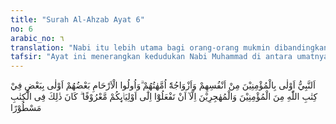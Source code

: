 ```yaml
---
title: "Surah Al-Ahzab Ayat 6"
no: 6
arabic_no: ٦
translation: "Nabi itu lebih utama bagi orang-orang mukmin dibandingkan diri mereka sendiri dan istri-istrinya adalah ibu-ibu mereka. Orang-orang yang mempunyai hubungan darah satu sama lain lebih berhak (waris-mewarisi) di dalam Kitab Allah daripada orang-orang mukmin dan orang-orang Muhajirin, kecuali kalau kamu hendak berbuat baikkepada saudara-saudaramu  (seagama). Demikianlah telah tertulis dalam Kitab (Allah)."
tafsir: "Ayat ini menerangkan kedudukan Nabi Muhammad di antara umatnya. Diterangkan bahwa sekalipun orang-orang yang beriman itu mengutamakan diri mereka, tetapi Nabi Muhammad lebih banyak memperhatikan, mementingkan, dan mengutamakan mereka. Nabi selalu menolong dan membantu mereka, dan selalu berkeinginan agar mereka menempuh jalan yang lurus yang dapat menyampaikan mereka kepada kebahagiaan yang abadi. Oleh karena itu, sebenarnya Nabi lebih berhak atas diri mereka sendiri. Cinta Nabi kepada kaum Muslimin melebihi cinta beliau terhadap makhluk Allah manapun. Dengan demikian, hendaklah kaum Muslimin mengikuti segala perintahnya. \n\nNabi adalah pemimpin kaum Muslimin dalam kehidupan duniawi dan penuntun mereka ke jalan Allah. Apabila beliau mengajak kaum Muslimin berperang di jalan Allah, hendaklah mereka segera mengikutinya, tidak perlu menunggu izin dari ibu bapak. Mereka juga hendaknya selalu bersedia menjadi tebusan, perisai, dan pemelihara Nabi.\n\nPada hadis yang lain diterangkan tentang kepemimpinan Nabi terhadap kaum Muslimin:\n\nSesungguhnya Rasulullah saw bersabda, \"Tidak seorangpun dari orang-orang yang beriman, kecuali akulah yang paling dekat kepadanya di dunia dan di akhirat. Bacalah firman Allah, jika kamu sekalian menghendaki, \"Nabi itu lebih utama bagi orang-orang mukmin dibandingkan diri mereka sendiri.\" Maka barang siapa di antara orang-orang yang beriman (mati) dan meninggalkan harta, maka harta itu hendaknya diwarisi 'ashabah (ahli waris)nya. Dan barang siapa yang meninggalkan hutang atau keluarga, maka hendaklah datang kepadaku, maka akulah orang yang akan mengurus keadaannya.\" (Riwayat al-Bukhari dari Abu Hurairah) \n\nBerdasarkan ayat dan hadis di atas, para ulama sependapat bahwa setelah Rasulullah meninggal dunia, maka imamlah yang menggantikan kedudukan beliau. Oleh karena itu, imam wajib membayar hutang orang-orang fakir yang meninggal dunia, sebagaimana Rasulullah telah melakukannya. Imam membayar hutang itu dengan mengambil dananya dari Baitul Mal atau Kas Negara.\n\nKarena Rasulullah adalah bapak dari kaum Muslimin, maka istri-istri beliau pun adalah ibu-ibu mereka. Maksudnya ialah menempati kedudukan ibu, dalam kewajiban memuliakan dan menghormatinya, dan haram menikahinya. Adapun dalam hal yang lain, seperti hubungan waris-mewarisi, hukum melihat auratnya atau berkhalwat dengannya, sama hukumnya dengan perempuan lain yang tidak memiliki hubungan mahram.\n\nPrinsip ini tidaklah bertentangan dengan firman Allah:\n\nMuhammad itu bukanlah bapak dari seseorang di antara kamu, tetapi dia adalah utusan Allah dan penutup para nabi. (al-Ahzab/33: 40)\n\nKarena yang dimaksud ialah bahwa Nabi Muhammad itu adalah bapak dari seluruh orang-orang yang beriman, bukan bapak angkat dari seseorang.\n\nKemudian ayat ini menerangkan bahwa hubungan kerabat lebih berhak untuk menjadi sebab mendapatkan warisan daripada hubungan persaudaraan, keagamaan, atau karena berhijrah. Sebagaimana diketahui bahwa kaum Muslimin pada permulaan Islam di Medinah saling mewarisi dengan jalan persaudaraan yang dijalin oleh Nabi, bukan dengan dasar hubungan kerabat. Oleh karena itu, seorang dari Muhajirin memperoleh warisan dari seorang Anshar, sekalipun mereka tidak ada hubungan kerabat. Mereka itu waris-mewarisi semata-mata karena hubungan persaudaraan yang telah dijalin oleh Nabi. \n\nHubungan semacam itu dilakukan Nabi karena orang-orang Muhajirin yang baru pindah dari Mekah ke Medinah dalam keadaan miskin, karena mereka tidak sempat membawa harta benda mereka dari Mekah. Sedangkan orang-orang Anshar, sebagai penduduk asli Medinah, tentu sewajarnya menjadi penolong kaum Muhajirin yang miskin ini. Waktu itu tugas utama kaum Muslimin ialah memperkuat persatuan antara kaum Muhajirin dengan kaum Anshar untuk menghadapi musuh yang selalu mencari kesempatan untuk menghancurkan mereka. Memperkuat hubungan antara Muhajirin dan Anshar adalah salah satu jalan untuk memperkuat persatuan itu. Maka Nabi saw memperkuat hubungan itu dengan mempersaudarakan kaum Muhajirin dengan kaum Anshar. Persaudaraan itu dijadikannya sama dengan persaudaraan yang berdasar atas pertalian kerabat, sehingga antara Muhajirin dan Anshar dapat waris-mewarisi. Oleh karena itu, Nabi mempersaudarakan Abu Bakar ash-siddiq, seorang Muhajirin, dengan Kharijah bin Zaid, seorang Anshar. Demikian pula Zubair dipersaudarakan dengan Ka'ab bin Malik dan Umar bin Khaththab dengan 'Utbah bin Malik al-Anshari, Abu 'Ubaidah dengan Sa'ad bin Mu'az, dan lain-lain.\n\nDiriwayatkan oleh Hisyam bin 'Urwah dari bapaknya, dari Zubair bahwa ia berkata, \"Sesungguhnya kami seluruh orang Quraisy yang datang ke Medinah tanpa harta, dan mendapati golongan Anshar sebagai teman yang paling baik, maka kami mengadakan ikatan persaudaraan dengan mereka, dan saling berhak waris mewarisi. Maka Rasulullah saw mempersaudarakan Abu Bakar dengan Kharijah bin Zaid, aku dengan Ka'ab bin Malik.\"\n\nSetelah kaum Muslimin menjadi kuat dan orang Muhajirin serta orang-orang Anshar mempunyai kehidupan yang baik, maka turunlah ayat yang menghapus hukum persaudaraan seagama dan hijrah sebagai dasar waris-mewarisi. Allah menetapkan hubungan kerabat sebagai dasar hukum warisan, sedangkan hubungan antara kaum Muslimin dikembalikan kepada kedudukan semula, yaitu hubungan seagama, sekeyakinan, tolong menolong yang tidak membawa kepada waris-mewarisi, sebagaimana diterangkan dalam firman-Nya:\n\nSesungguhnya orang-orang mukmin itu bersaudara. (al-hujurat/49: 10)\n\nHadis Nabi saw:\n\nTidak beriman salah seorang kamu hingga ia menginginkan pada saudaranya apa yang diinginkannya pada dirinya sendiri. (Riwayat al-Bukhari, Muslim, Ahmad, dan an-Nasa'i dari Anas) \n\nSelanjutnya Allah menerangkan bahwa tidaklah berdosa seorang mukmin berbuat suatu kebaikan kepada orang mukmin yang lain, yang telah terjalin antara mereka hubungan kasih sayang, hubungan seagama dan sebagainya. Kebaikan itu ialah berupa wasiat untuk mereka, karena tidak lagi berhak waris-mewarisi dengan turunnya ayat ini. Kadar wasiat ini telah ditetapkan oleh hadis, yaitu tidak lebih dari sepertiga dari seluruh harta peninggalan.\n\nMenetapkan \"ulu al-arham\" (kerabat) sebagai dasar hukum waris-mewarisi adalah keputusan Allah yang ditetapkan di dalam Al-Qur'an. Oleh karena itu, hukum tersebut tidak boleh ditukar atau diganti oleh siapa pun."
---
```

اَلنَّبِيُّ اَوْلٰى بِالْمُؤْمِنِيْنَ مِنْ اَنْفُسِهِمْ وَاَزْوَاجُهٗٓ اُمَّهٰتُهُمْ ۗوَاُولُوا الْاَرْحَامِ بَعْضُهُمْ اَوْلٰى بِبَعْضٍ فِيْ كِتٰبِ اللّٰهِ مِنَ الْمُؤْمِنِيْنَ وَالْمُهٰجِرِيْنَ اِلَّآ اَنْ تَفْعَلُوْٓا اِلٰٓى اَوْلِيَاۤىِٕكُمْ مَّعْرُوْفًا ۗ كَانَ ذٰلِكَ فِى الْكِتٰبِ مَسْطُوْرًا